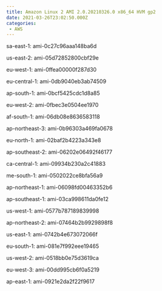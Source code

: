 ```yaml
---
title: Amazon Linux 2 AMI 2.0.20210326.0 x86_64 HVM gp2
date: 2021-03-26T23:02:50.000Z
categories:
 - AWS
---
```


sa-east-1: ami-0c27c96aaa148ba6d

us-east-2: ami-05d72852800cbf29e

eu-west-1: ami-0ffea00000f287d30

eu-central-1: ami-0db9040eb3ab74509

ap-south-1: ami-0bcf5425cdc1d8a85

eu-west-2: ami-0fbec3e0504ee1970

af-south-1: ami-06db08e8636583118

ap-northeast-3: ami-0b96303a469fa0678

eu-north-1: ami-02baf2b4223a343e8

ap-southeast-2: ami-06202e06492f46177

ca-central-1: ami-09934b230a2c41883

me-south-1: ami-0502022ce8bfa56a9

ap-northeast-1: ami-06098fd00463352b6

ap-southeast-1: ami-03ca998611da0fe12

us-west-1: ami-0577b787189839998

ap-northeast-2: ami-07464b2b9929898f8

us-east-1: ami-0742b4e673072066f

eu-south-1: ami-081e7f992eee19465

us-west-2: ami-0518bb0e75d3619ca

eu-west-3: ami-00dd995cb6f0a5219

ap-east-1: ami-0921e2da2f22f9617

